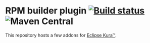 # RPM builder plugin [![Build status](https://api.travis-ci.org/ctron/kura-addons.svg)](https://travis-ci.org/ctron/kura-addons) ![Maven Central](https://img.shields.io/maven-central/v/de.dentrassi.kura.addons/kura-addons.svg)

This repository hosts a few addons for [Eclipse Kura™](https://eclipse.org/kura "Link to Eclipse Kura™").